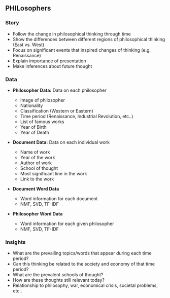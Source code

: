 ## PHILosophers

### Story
* Follow the change in philosophical thinking through time
* Show the differences between different regions of philosophical thinking (East vs. West)
* Focus on significant events that inspired changes of thinking (e.g. Renaissance)
* Explain importance of presentation
* Make inferences about future thought

### Data
* __Philosopher Data:__ Data on each philosopher

	* Image of philosopher
	* Nationality
	* Classification (Western or Eastern)
	* Time period (Renaissance, Industrial Revolution, etc..)
	* List of famous works
	* Year of Birth
	* Year of Death


* __Document Data:__ Data on each individual work

	* Name of work
	* Year of the work
	* Author of work
	* School of thought
	* Most significant line in the work
	* Link to the work


* __Document Word Data__

	* Word information for each document
	* NMF, SVD, TF-IDF


* __Philosopher Word Data__

	* Word information for each given philosopher
	* NMF, SVD, TF-IDF


### Insights
* What are the prevailing topics/words that appear during each time period?
* Can this thinking be related to the society and economy of that time period?
* What are the prevalent schools of thought?
* How are these thoughts still relevant today?
* Relationship to philosophy, war, economical crisis, societal problems, etc..
